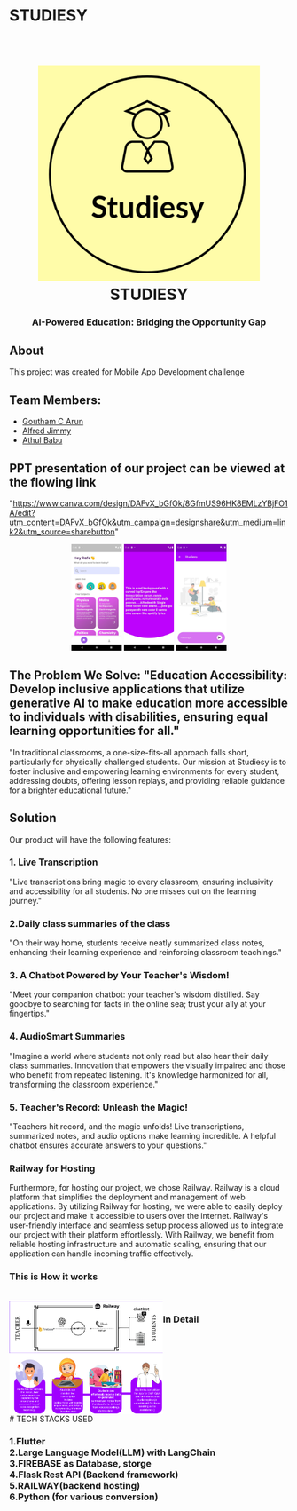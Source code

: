 # STUDIESY
<h1 align="center">
  <br>
  <img src="Studiesy.png" alt="Markdownify" width="400">
  <br>
  STUDIESY
  <br>
</h1>

<h3 align="center">AI-Powered Education: Bridging the Opportunity Gap</h3>


## About

This project was created for Mobile App Development challenge

## Team Members:

- [Goutham C Arun](https://github.com/GouthamCArun)
- [Alfred Jimmy](https://github.com/alffy007)
- [Athul Babu](https://github.com/ATHULB04)

## PPT presentation of our project can be viewed at the flowing link
"https://www.canva.com/design/DAFvX_bGfOk/8GfmUS96HK8EMLzYBjFO1A/edit?utm_content=DAFvX_bGfOk&utm_campaign=designshare&utm_medium=link2&utm_source=sharebutton"



<div align="center">
  <img src="3.jpg" alt="Screenshot" width="18%" class="image" />
  <img src="4.jpg" alt="Screenshot" width="18%" class="image" />
  <img src="5.jpg" alt="Screenshot" width="18%" />
</div>


## The Problem We Solve: "Education Accessibility: Develop inclusive applications that utilize generative AI to make education more accessible to individuals with disabilities, ensuring equal learning opportunities for all."
"In traditional classrooms, a one-size-fits-all approach falls short, particularly for physically challenged students. Our mission at Studiesy is to foster inclusive and empowering learning environments for every student, addressing doubts, offering lesson replays, and providing reliable guidance for a brighter educational future."

## Solution
Our product will have the following features:

### 1. Live Transcription

"Live transcriptions bring magic to every classroom, ensuring inclusivity and accessibility for all students. No one misses out on the learning journey."

### 2.Daily class summaries of the class

"On their way home, students receive neatly summarized class notes, enhancing their learning experience and reinforcing classroom teachings."

### 3. A Chatbot Powered by Your Teacher's Wisdom! 

"Meet your companion chatbot: your teacher's wisdom distilled. Say goodbye to searching for facts in the online sea; trust your ally at your fingertips."

### 4. AudioSmart Summaries

"Imagine a world where students not only read but also hear their daily class summaries. Innovation that empowers the visually impaired and those who benefit from repeated listening. It's knowledge harmonized for all, transforming the classroom experience."

### 5. Teacher's Record: Unleash the Magic!

"Teachers hit record, and the magic unfolds! Live transcriptions, summarized notes, and audio options make learning incredible. A helpful chatbot ensures accurate answers to your questions."

### Railway for Hosting
Furthermore, for hosting our project, we chose Railway. Railway is a cloud platform that simplifies the deployment and management of web applications. By utilizing Railway for hosting, we were able to easily deploy our project and make it accessible to users over the internet. Railway's user-friendly interface and seamless setup process allowed us to integrate our project with their platform effortlessly. With Railway, we benefit from reliable hosting infrastructure and automatic scaling, ensuring that our application can handle incoming traffic effectively. 

 <h3>This is How it works</h3>
     <br>
   </div>
      <div style="display:flex;" align="center">
    <img src="workflow.png" alt="Screenshot" width="55%">
    <br>
   <h3>In Detail</h3>
     <br>
    </div>
      <div style="display:flex;" align="center">
    <img src="Idea Submission Template for Engineering Students.pptx.png" alt="Screenshot" width="55%">
    <br>
   </div>
# TECH STACKS USED

<h3> 
  1.Flutter 
  <br>
  2.Large Language Model(LLM) with LangChain
  <br>
 3.FIREBASE as Database, storge
  <br>
 4.Flask Rest API (Backend framework)
  <br>
 5.RAILWAY(backend hosting)
  <br>
 6.Python (for various conversion)
  <br>
  
</h3>


